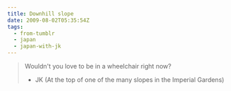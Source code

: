 ```yaml
---
title: Downhill slope
date: 2009-08-02T05:35:54Z
tags:
  - from-tumblr
  - japan
  - japan-with-jk
---
```


> Wouldn't you love to be in a wheelchair right now?
>
> - JK (At the top of one of the many slopes in the Imperial Gardens)
